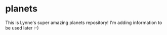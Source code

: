 # planets
This is Lynne's super amazing planets repository!
I'm adding information to be used later :-)
